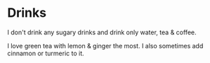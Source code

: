 # Drinks

I don't drink any sugary drinks and drink only water, tea & coffee.

I love green tea with lemon & ginger the most. I also sometimes add cinnamon or turmeric to it.
